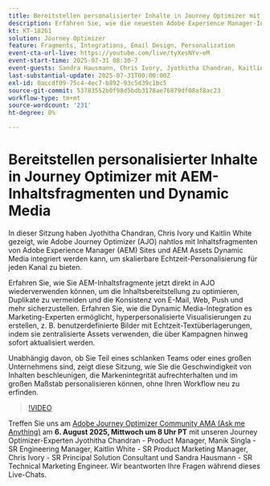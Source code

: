 ```yaml
---
title: Bereitstellen personalisierter Inhalte in Journey Optimizer mit AEM-Inhaltsfragmenten und Dynamic Media
description: Erfahren Sie, wie die neuesten Adobe Experience Manager-Integrationen in Adobe Journey Optimizer dazu beitragen können, die Inhaltsbereitstellung effizienter und effektiver zu gestalten
kt: KT-18261
solution: Journey Optimizer
feature: Fragments, Integrations, Email Design, Personalization
event-cta-url-live: https://youtube.com/live/tyXesNYv-eM
event-start-time: 2025-07-31 08:30-7
event-guests: Sandra Hausmann, Chris Ivory, Jyothitha Chandran, Kaitlin White
last-substantial-update: 2025-07-31T00:00:00Z
exl-id: 0accdf09-75c4-4ec7-b892-93c5d39c1bc5
source-git-commit: 53783552b0f98d5bdb3178ae76879df08af8ac23
workflow-type: tm+mt
source-wordcount: '231'
ht-degree: 0%

---
```


# Bereitstellen personalisierter Inhalte in Journey Optimizer mit AEM-Inhaltsfragmenten und Dynamic Media

In dieser Sitzung haben Jyothitha Chandran, Chris Ivory und Kaitlin White gezeigt, wie Adobe Journey Optimizer (AJO) nahtlos mit Inhaltsfragmenten von Adobe Experience Manager (AEM) Sites und AEM Assets Dynamic Media integriert werden kann, um skalierbare Echtzeit-Personalisierung für jeden Kanal zu bieten.

Erfahren Sie, wie Sie AEM-Inhaltsfragmente jetzt direkt in AJO wiederverwenden können, um die Inhaltsbereitstellung zu optimieren, Duplikate zu vermeiden und die Konsistenz von E-Mail, Web, Push und mehr sicherzustellen. Erfahren Sie, wie die Dynamic Media-Integration es Marketing-Experten ermöglicht, hyperpersonalisierte Visualisierungen zu erstellen, z. B. benutzerdefinierte Bilder mit Echtzeit-Textüberlagerungen, indem sie zentralisierte Assets verwenden, die über Kampagnen hinweg sofort aktualisiert werden.

Unabhängig davon, ob Sie Teil eines schlanken Teams oder eines großen Unternehmens sind, zeigt diese Sitzung, wie Sie die Geschwindigkeit von Inhalten beschleunigen, die Markenintegrität aufrechterhalten und im großen Maßstab personalisieren können, ohne Ihren Workflow neu zu erfinden.

>[!VIDEO](https://video.tv.adobe.com/v/3470355/?quality=12&learn=on)

Treffen Sie uns am [Adobe Journey Optimizer Community AMA (Ask me Anything)](https://nam04.safelinks.protection.outlook.com/?url=https%3A%2F%2Fexperienceleaguecommunities.adobe.com%2Ft5%2Fjourney-optimizer-events%2Fask-me-anything-august-6th-with-journey-optimizer-product%2Fev-p%2F763863&data=05%7C02%7Chausmann%40adobe.com%7Ce1ecb53785804d1f81db08ddc9253a9e%7Cfa7b1b5a7b34438794aed2c178decee1%7C0%7C0%7C638887883916927886%7CUnknown%7CTWFpbGZsb3d8eyJFbXB0eU1hcGkiOnRydWUsIlYiOiIwLjAuMDAwMCIsIlAiOiJXaW4zMiIsIkFOIjoiTWFpbCIsIldUIjoyfQ%3D%3D%7C0%7C%7C%7C&sdata=uT8EHrhwjyJv2%2BgK%2FhZcb0mx79C9JZgFrcLfPG6lfiQ%3D&reserved=0) am **6. August 2025, Mittwoch um 8 Uhr PT** mit unseren Journey Optimizer-Experten Jyothitha Chandran - Product Manager, Manik Singla - SR Engineering Manager, Kaitlin White - SR Product Marketing Manager, Chris Ivory - SR Principal Solution Consultant und Sandra Hausmann - SR Technical Marketing Engineer. Wir beantworten Ihre Fragen während dieses Live-Chats.

